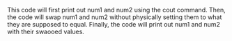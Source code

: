 This code will first print out num1 and num2  using the cout command. Then, the code will swap num1 and num2 without physically setting them to what they are supposed to equal. Finally, the code will print out num1 and num2 with their swaooed values.
